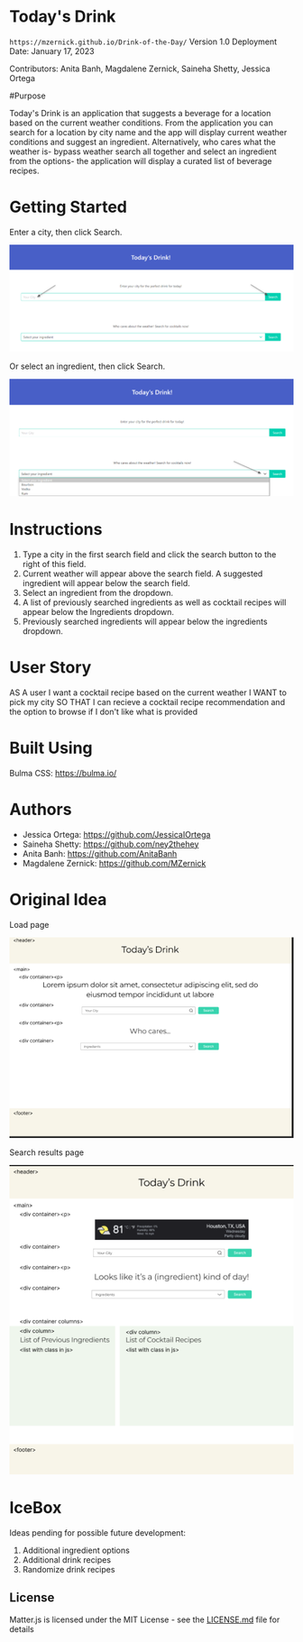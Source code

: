 # Today's Drink

`https://mzernick.github.io/Drink-of-the-Day/`
Version 1.0
Deployment Date: January 17, 2023

Contributors: Anita Banh, Magdalene Zernick, Saineha Shetty, Jessica Ortega

#Purpose

Today's Drink is an application that suggests a beverage for a location based on the current weather conditions. From the application you can search for a location by city name and the app will display current weather conditions and suggest an ingredient. Alternatively, who cares what the weather is- bypass weather search all together and select an ingredient from the options- the application will display a curated list of beverage recipes.

# Getting Started

Enter a city, then click Search.

![1673978973795](image/README/1673978973795.png)

Or select an ingredient, then click Search.

![1673979034349](image/README/1673979034349.png)

# Instructions

1. Type a city in the first search field and click the search button to the right of this field.
2. Current weather will appear above the search field. A suggested ingredient will appear below the search field.
3. Select an ingredient from the dropdown.
4. A list of previously searched ingredients as well as cocktail recipes will appear below the Ingredients dropdown.
5. Previously searched ingredients will appear below the ingredients dropdown.

# User Story

AS A user I want a cocktail recipe based on the current weather
I WANT to pick my city
SO THAT I can recieve a cocktail recipe recommendation and the option to browse if I don't like what is provided

# Built Using

Bulma CSS: https://bulma.io/

# Authors

* Jessica Ortega: https://github.com/JessicaIOrtega
* Saineha Shetty: https://github.com/ney2thehey
* Anita Banh: https://github.com/AnitaBanh
* Magdalene Zernick: https://github.com/MZernick

# Original Idea

 Load page

![1673554963018](image/README/1673554963018.png)

Search results page

![1673554998821](image/README/1673554998821.png)

# IceBox

Ideas pending for possible future development:

1. Additional ingredient options
2. Additional drink recipes
3. Randomize drink recipes

## License

Matter.js is licensed under the MIT License - see the [LICENSE.md](https://github.com/minaslater/Cannon-Game/blob/master/LICENSE.md) file for details
